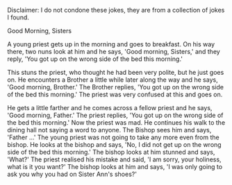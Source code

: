 Disclaimer: I do not condone these jokes, they are from a collection of jokes I found.

Good Morning, Sisters

A young priest gets up in the morning and goes to breakfast. On his way there, two nuns look at him and he says, 'Good morning, Sisters,' and they reply, 'You got up on the wrong side of the bed this morning.'

This stuns the priest, who thought he had been very polite, but he just goes on. He encounters a Brother a little while later along the way and he says, 'Good morning, Brother.' The Brother replies, 'You got up on the wrong side of the bed this morning.' The priest was very confused at this and goes on.

He gets a little farther and he comes across a fellow priest and he says, 'Good morning, Father.' The priest replies, 'You got up on the wrong side of the bed this morning.' Now the priest was mad. He continues his walk to the dining hall not saying a word to anyone. The Bishop sees him and says, 'Father ...' The young priest was not going to take any more even from the bishop. He looks at the bishop and says, 'No, I did not get up on the wrong side of the bed this morning.' The bishop looks at him stunned and says, 'What?' The priest realised his mistake and said, 'I am sorry, your holiness, what is it you want?' The bishop looks at him and says, 'I was only going to ask you why you had on Sister Ann's shoes?'

